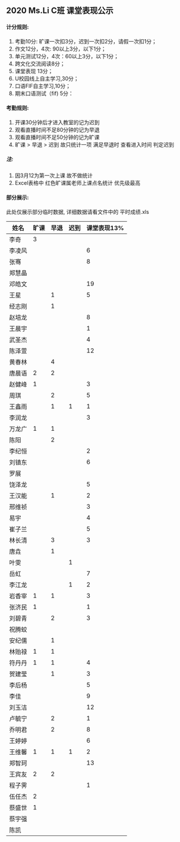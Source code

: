 ## 2020 Ms.Li C班 课堂表现公示



#### 计分规则:

1. 考勤10分: 旷课一次扣3分，迟到一次扣2分，请假一次扣1分；     
2. 作文12分，4次:  90以上3分，以下1分；
3. 单元测试12分，4次：60以上3分，以下1分；       
4. 跨文化交流阅读8分；     
5. 课堂表现 13分；         
6. U校园线上自主学习,30分；                      
7. 口语FIF自主学习,10分；   
8. 期末口语测试（fif) 5分：



#### 考勤规则:

1. 开课30分钟后才进入教室的记为迟到
2. 观看直播时间不足80分钟的记为早退
3. 观看直播时间不足50分钟的记为旷课
4. 旷课 > 早退 > 迟到 故只统计一项 满足早退时 查看进入时间 判定迟到

##### 注: 

1. 因3月12为第一次上课 故不做统计
2. Excel表格中 红色旷课属老师上课点名统计 优先级最高



#### 部分展示:

此处仅展示部分临时数据, 详细数据请看文件中的 平时成绩.xls

| 姓名   | 旷课 | 早退 | 迟到 | 课堂表现13% |
| ------ | ---- | ---- | ---- | ----------- |
| 李奇   | 3    |      |      |             |
| 李凌风 |      |      |      | 6           |
| 张骞   |      |      |      | 8           |
| 郑慧晶 |      |      |      |             |
| 邓皓文 |      |      |      | 19          |
| 王星   |      | 1    |      | 5           |
| 经志刚 |      | 1    |      |             |
| 赵培龙 |      |      |      | 8           |
| 王晨宇 |      |      |      | 1           |
| 武圣杰 |      |      |      | 4           |
| 陈泽萱 |      |      |      | 12          |
| 黄春林 |      | 4    |      |             |
| 唐晨语 | 2    | 2    |      |             |
| 赵健峰 | 1    |      |      | 3           |
| 周琪   |      | 2    |      | 5           |
| 王鑫雨 |      | 1    | 1    | 1           |
| 李润龙 |      |      |      | 3           |
| 万龙广 | 1    | 1    |      |             |
| 陈阳   |      | 2    |      |             |
| 李纪恒 |      |      |      | 2           |
| 刘镇东 |      |      |      | 6           |
| 罗展   |      |      |      |             |
| 饶泽龙 |      |      |      | 5           |
| 王汉能 |      | 1    |      | 2           |
| 邢维祯 |      |      |      | 3           |
| 易宇   |      |      |      | 4           |
| 崔子兰 |      |      |      | 5           |
| 林长清 |      | 3    |      | 3           |
| 唐垚   |      | 1    |      |             |
| 叶雯   |      |      | 1    |             |
| 岳虹   |      |      |      | 7           |
| 李江龙 |      |      | 1    | 2           |
| 岩香宰 | 1    | 1    |      | 3           |
| 张济民 | 1    |      |      | 1           |
| 刘碧青 |      | 2    |      | 3           |
| 祝腾蛟 |      |      |      |             |
| 安纪儒 |      | 1    |      |             |
| 林贻禄 | 1    | 1    |      |             |
| 符丹丹 | 1    | 1    |      | 4           |
| 贺建莹 |      | 1    |      | 3           |
| 李后杨 |      |      |      | 5           |
| 李佳   |      |      |      | 9           |
| 刘玉洁 |      |      |      | 12          |
| 卢毓宁 |      | 2    |      | 1           |
| 乔明君 |      | 2    |      | 8           |
| 王婷婷 |      |      |      | 6           |
| 王维馨 | 1    | 1    | 1    | 2           |
| 郑智珂 |      |      |      | 13          |
| 王宾友 | 2    | 2    |      |             |
| 程子霁 |      |      |      | 1           |
| 伍任杰 | 2    |      |      |             |
| 蔡盛世 | 1    |      |      |             |
| 蔡宇强 |      |      |      |             |
| 陈凯   |      |      |      |             |

